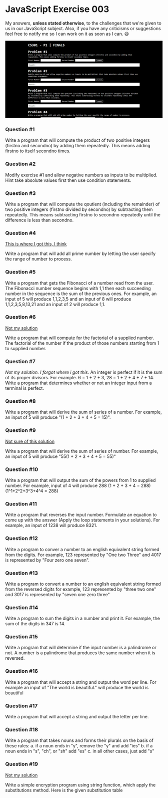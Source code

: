 # JavaScript Exercise 003
My answers, **unless stated otherwise**, to the challenges that we're given to us in our JavaScript subject. Also, if you have any criticisms or suggestions feel free to notify me so I can work on it as soon as I can. :smiley: 

![Screenshot](screenshot.PNG)

### Question #1
Write a program that will compute the product of two positive integers (firstno and secondno) by adding them repeatedly. This means adding firstno to itself secondno times.

### Question #2
Modify exercise #1 and allow negative numbers as inputs to be multiplied. Hint take absolute values first then use condition statements.

### Question #3
Write a program that will compute the qoutient (including the remainder) of two positive integers (firstno divided by secondno) by subtracting them repeatedly. This means subtracting firstno to secondno repeatedly until the difference is less than secondno.

### Question #4
[This is where I got this, I think](https://stackoverflow.com/questions/46490253/printing-prime-numbers-between-a-range-from-slider-input)

Write a program that will add all prime number by letting the user specify the range of number to process.

### Question #5
Write a program that gets the Fibonacci of a number read from the user. The Fibonacci number sequence begins with 1,1 then each succeeding number in the sequence is the sum of the previous ones. For example, an input of 5 will produce 1,1,2,3,5 and an input of 8 will produce 1,1,2,3,5,8,13,21 and an input of 2 will produce 1,1.

### Question #6
[Not my solution](https://medium.freecodecamp.org/how-to-factorialize-a-number-in-javascript-9263c89a4b38)

Write a program that will compute for the factorial of a supplied number. The factorial of the number if the product of those numbers starting from 1 to supplied number.

### Question #7
*Not my solution. I forgot where i got this.*
An integer is perfect if it is the sum of its proper divisors. For example. 6 = 1 + 2 + 3, 28 = 1 + 2 + 4 + 7 + 14. Write a program that determines whether or not an integer input from a terminal is perfect.

### Question #8
Write a program that will derive the sum of series of a number. For example, an input of 5 will produce "(1 + 2 + 3 + 4 + 5 = 15)".

### Question #9
[Not sure of this solution](https://www.quora.com/If-1-11-2-22-3-33-4-44-5-55-6-66-7-77-then-11)

Write a program that will derive the sum of series of number. For example, an input of 5 will produce "55(1 + 2 + 3 + 4 + 5 = 55)"

### Question #10
Write a program that will output the sum of the powers from 1 to supplied number. For example, input of 4 will produce 288 (1 + 2 + 3 + 4 = 288) (1^1+2^2+3^3+4^4 = 288)

### Question #11
Write a program that reverses the input number. Formulate an equation to come up with the answer (Apply the loop statements in your solutions). For example, an input of 1238 will produce 8321.

### Question #12
Write a program to conver a number to an english equivalent string formed from the digits. For example, 123 represented by "One two Three" and 4017 is represented by "Four zero one seven".

### Question #13
Write a program to convert a number to an english equivalent string formed from the reversed digits for example, 123 represented by "three two one" and 3017 is represented by "seven one zero three"

### Question #14
Write a program to sum the digits in a number and print it. For example, the sum of the digits in 347 is 14.

### Question #15
Write a program that will determine if the input number is a palindrome or not. A number is a palindrome that produces the same number when it is reversed.

### Question #16
Write a program that will accept a string and output the word per line. For example an input of "The world is beautiful." will produce
the
world
is
beautiful

### Question #17
Write a program that will accept a string and output the letter per line.

### Question #18
Write a program that takes nouns and forms their plurals on the basis of these rules: a. if a noun ends in "y", remove the "y" and add "ies" b. if a noun ends in "s", "ch", or "sh" add "es" c. in all other cases, just add "s"

### Question #19
[Not my solution](https://medium.com/@TimSeverien/substitution-cipher-in-javascript-d530eb2d923d)

Write a simple encryption program using string function, which apply the substitutions method. Here is the given substitution table